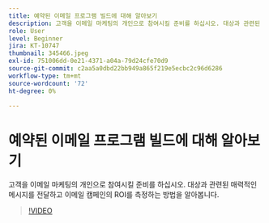 ```yaml
---
title: 예약된 이메일 프로그램 빌드에 대해 알아보기
description: 고객을 이메일 마케팅의 개인으로 참여시킬 준비를 하십시오. 대상과 관련된 매력적인 메시지를 전달하고 이메일 캠페인의 ROI를 측정하는 방법을 알아봅니다.
role: User
level: Beginner
jira: KT-10747
thumbnail: 345466.jpeg
exl-id: 751006dd-0e21-4371-a04a-79d24cfe70d9
source-git-commit: c2aa5a0dbd22bb949a865f219e5ecbc2c96d6286
workflow-type: tm+mt
source-wordcount: '72'
ht-degree: 0%

---
```


# 예약된 이메일 프로그램 빌드에 대해 알아보기

고객을 이메일 마케팅의 개인으로 참여시킬 준비를 하십시오. 대상과 관련된 매력적인 메시지를 전달하고 이메일 캠페인의 ROI를 측정하는 방법을 알아봅니다.

>[!VIDEO](https://video.tv.adobe.com/v/345466/?quality=12&learn=on)

